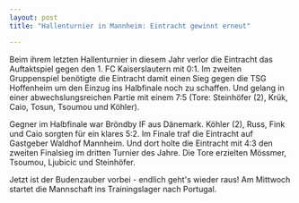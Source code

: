 ```yaml
---
layout: post
title: "Hallenturnier in Mannheim: Eintracht gewinnt erneut"

---
```


Beim ihrem letzten Hallenturnier in diesem Jahr verlor die Eintracht das Auftaktspiel gegen den 1. FC Kaiserslautern mit 0:1. Im zweiten Gruppenspiel benötigte die Eintracht damit einen Sieg gegen die TSG Hoffenheim um den Einzug ins Halbfinale noch zu schaffen. Und gelang in einer abwechslungsreichen Partie mit einem 7:5 (Tore: Steinhöfer (2), Krük, Caio, Tosun, Tsoumou und Köhler).

Gegner im Halbfinale war Bröndby IF aus Dänemark. Köhler (2), Russ, Fink und Caio sorgten für ein klares 5:2. Im Finale traf die Eintracht auf Gastgeber Waldhof Mannheim. Und dort holte die Eintracht mit 4:3 den zweiten Finalsieg im dritten Turnier des Jahre. Die Tore erzielten Mössmer, Tsoumou, Ljubicic und Steinhöfer.

Jetzt ist der Budenzauber vorbei - endlich geht's wieder raus! Am Mittwoch startet die Mannschaft ins Trainingslager nach Portugal.
